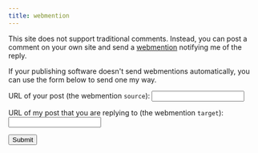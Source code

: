 ```yaml
---
title: webmention
---
```


This site does not support traditional comments.
Instead, you can post a comment on your own site and send a [webmention][] notifying me of the reply.

If your publishing software doesn't send webmentions automatically, you can use the form below to send one my way.

[webmention]: https://indieweb.org/webmention

<form id="webmention" action="/api/webmention">
  <p><label>URL of your post (the webmention <code>source</code>):
  <input type="url" name="source" required></label></p>

  <p><label>URL of my post that you are replying to (the webmention <code>target</code>):
  <input type="url" name="target" required></label></p>

  <p><input type="submit"><span id="result"></span></p>
</form>

<script>
  const form = document.getElementById("webmention")
  const result = document.getElementById("result")

  form.addEventListener("submit", async (e) => {
    e.preventDefault()

    const params = new URLSearchParams()
    params.set("source", form.querySelector("[name=source]").value)
    params.set("target", form.querySelector("[name=target]").value)

    const response = await fetch(form.action, { method: 'post', body: params })
    if (response.ok) {
      const data = await response.json()
      result.className = "success"
      result.innerText = data.summary
    } else {
      result.className = "error"
      result.innerText = "Error: " + response.statusText
    }
  })
</script>
